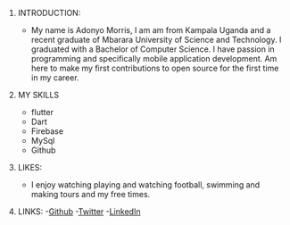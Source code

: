 1. INTRODUCTION:
   - My name is Adonyo Morris, I am am from Kampala Uganda and a recent graduate of Mbarara University of Science and Technology.
   I graduated with a Bachelor of Computer Science. I have passion in programming and specifically mobile application development.
   Am here to make my first contributions to open source for the first time in my career.

3. MY SKILLS
   - flutter
   - Dart
   - Firebase
   - MySql
   - Github
  
4. LIKES:
   - I enjoy watching playing and watching football, swimming and making tours and my free times.

6. LINKS:
   -[Github](https://github.com/kkmaurice)
   -[Twitter](https://twitter.com/Maurice18746499)
   -[LinkedIn](https://www.linkedin.com/in/adonyo-maurice-340511211/)
   
   
